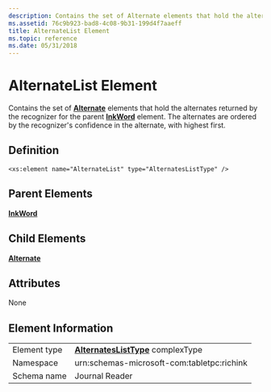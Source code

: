 ```yaml
---
description: Contains the set of Alternate elements that hold the alternates returned by the recognizer for the parent InkWord element. The alternates are ordered by the recognizer's confidence in the alternate, with highest first.
ms.assetid: 76c9b923-bad8-4c08-9b31-199d4f7aaeff
title: AlternateList Element
ms.topic: reference
ms.date: 05/31/2018
---
```


# AlternateList Element

Contains the set of [**Alternate**](alternate-element.md) elements that hold the alternates returned by the recognizer for the parent [**InkWord**](inkword-element.md) element. The alternates are ordered by the recognizer's confidence in the alternate, with highest first.

## Definition

``` syntax
<xs:element name="AlternateList" type="AlternatesListType" />
```

## Parent Elements

[**InkWord**](inkword-element.md)

## Child Elements

[**Alternate**](alternate-element.md)

## Attributes

None

## Element Information



|              |                                                                           |
|--------------|---------------------------------------------------------------------------|
| Element type | [**AlternatesListType**](alternateslisttype-complex-type.md) complexType |
| Namespace    | urn:schemas-microsoft-com:tabletpc:richink                                |
| Schema name  | Journal Reader                                                            |



 

 

 



